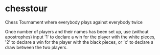 # chesstour
Chess Tournament where everybody plays against everybody twice

Once number of players and their names has been set up, use (without apostrophes) input '1' to declare a win for the player with the white pieces, '2' to declare a win for the player with the black pieces, or 'x' to declare a draw between the two players.

